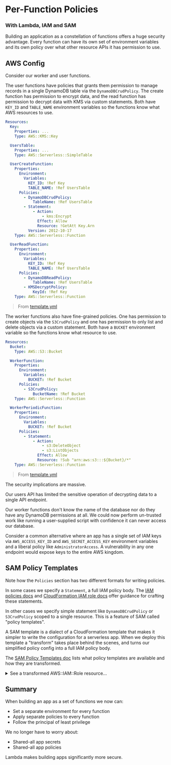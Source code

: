 # Per-Function Policies
### With Lambda, IAM and SAM

Building an application as a constellation of functions offers a huge security advantage. Every function can have its own set of environment variables and its own policy over what other resource APIs it has permission to use.

## AWS Config

Consider our worker and user functions.

The user functions have policies that grants them permission to manage records in a single DynamoDB table via the `DynamoDBCrudPolicy`. The create function has permission to encrypt data, and the read function has permission to decrypt data with KMS via custom statements. Both have `KEY_ID` and `TABLE_NAME` environment variables so the functions know what AWS resources to use.

```yaml
Resources:
  Key:
    Properties: ...
    Type: AWS::KMS::Key

  UsersTable:
    Properties: ...
    Type: AWS::Serverless::SimpleTable

  UserCreateFunction:
    Properties:
      Environment:
        Variables:
          KEY_ID: !Ref Key
          TABLE_NAME: !Ref UsersTable
      Policies:
        - DynamoDBCrudPolicy:
            TableName: !Ref UsersTable
        - Statement:
            - Action:
                - kms:Encrypt
              Effect: Allow
              Resource: !GetAtt Key.Arn
          Version: 2012-10-17
    Type: AWS::Serverless::Function

  UserReadFunction:
    Properties:
      Environment:
        Variables:
          KEY_ID: !Ref Key
          TABLE_NAME: !Ref UsersTable
      Policies:
        - DynamoDBReadPolicy:
            TableName: !Ref UsersTable
        - KMSDecryptPolicy:
            KeyId: !Ref Key
    Type: AWS::Serverless::Function
```
> From [template.yml](../template.yml)

The worker functions also have fine-grained policies. One has permission to create objects via the `S3CrudPolicy` and one has permission to only list and delete objects via a custom statement. Both have a `BUCKET` environment variable so the functions know what resource to use.

```yaml
Resources:
  Bucket:
    Type: AWS::S3::Bucket

  WorkerFunction:
    Properties:
      Environment:
        Variables:
          BUCKET: !Ref Bucket
      Policies:
        - S3CrudPolicy:
            BucketName: !Ref Bucket
    Type: AWS::Serverless::Function

  WorkerPeriodicFunction:
    Properties:
      Environment:
        Variables:
          BUCKET: !Ref Bucket
      Policies:
        - Statement:
            - Action:
                - s3:DeleteObject
                - s3:ListObjects
              Effect: Allow
              Resource: !Sub "arn:aws:s3:::${Bucket}/*"
    Type: AWS::Serverless::Function
```
> From [template.yml](../template.yml)

The security implications are massive.

Our users API has limited the sensitive operation of decrypting data to a single API endpoint.

Our worker functions don't know the name of the database nor do they have any DynamoDB permissions at all. We could now perform un-trusted work like running a user-supplied script with confidence it can never access our database.

Consider a common alternative where an app has a single set of IAM keys via `AWS_ACCESS_KEY_ID` and `AWS_SECRET_ACCESS_KEY` environment variables and a liberal policy like `AdministratorAccess`. A vulnerability in any one endpoint would expose keys to the entire AWS kingdom.

## SAM Policy Templates

Note how the `Policies` section has two different formats for writing policies.

In some cases we specify a `Statement`, a full IAM policy body. The [IAM policies docs](https://docs.aws.amazon.com/IAM/latest/UserGuide/reference_policies_elements_statement.html) and [CloudFormation IAM role docs](https://docs.aws.amazon.com/AWSCloudFormation/latest/UserGuide/aws-resource-iam-role.html) offer guidance for crafting these statements.

In other cases we specify simple statement like `DynamoDBCrudPolicy` or `S3CrudPolicy` scoped to a single resource. This is a feature of SAM called "policy templates".

A SAM template is a dialect of a CloudFormation template that makes it simpler to write the configuration for a serverless app. When we deploy this template a "transform" takes place behind the scenes, and turns our simplified policy config into a full IAM policy body.

The [SAM Policy Templates doc](https://github.com/awslabs/serverless-application-model/blob/master/docs/policy_templates.rst) lists what policy templates are available and how they are transformed.

<details>
<summary>See a transformed AWS::IAM::Role resource...</summary>
&nbsp;

```json
{
    "Resources": {
        "UserCreateFunctionRole": {
            "Type": "AWS::IAM::Role",
            "Properties": {
                "ManagedPolicyArns": [
                    "arn:aws:iam::aws:policy/service-role/AWSLambdaBasicExecutionRole",
                    "arn:aws:iam::aws:policy/AWSXrayWriteOnlyAccess"
                ],
                "Policies": [
                    {
                        "PolicyName": "UserCreateFunctionRolePolicy0",
                        "PolicyDocument": {
                            "Statement": [
                                {
                                    "Action": [
                                        "dynamodb:GetItem",
                                        "dynamodb:DeleteItem",
                                        "dynamodb:PutItem",
                                        "dynamodb:Scan",
                                        "dynamodb:Query",
                                        "dynamodb:UpdateItem",
                                        "dynamodb:BatchWriteItem",
                                        "dynamodb:BatchGetItem"
                                    ],
                                    "Resource": {
                                        "Fn::Sub": [
                                            "arn:${AWS::Partition}:dynamodb:${AWS::Region}:${AWS::AccountId}:table/${tableName}",
                                            {
                                                "tableName": {
                                                    "Ref": "UsersTable"
                                                }
                                            }
                                        ]
                                    },
                                    "Effect": "Allow"
                                }
                            ]
                        }
                    },
                    {
                        "PolicyName": "UserCreateFunctionRolePolicy2",
                        "PolicyDocument": {
                            "Version": "2012-10-17",
                            "Statement": [
                                {
                                    "Action": [
                                        "kms:Encrypt"
                                    ],
                                    "Resource": {
                                        "Fn::GetAtt": [
                                            "Key",
                                            "Arn"
                                        ]
                                    },
                                    "Effect": "Allow"
                                }
                            ]
                        }
                    }
                ],
                "AssumeRolePolicyDocument": {
                    "Version": "2012-10-17",
                    "Statement": [
                        {
                            "Action": [
                                "sts:AssumeRole"
                            ],
                            "Effect": "Allow",
                            "Principal": {
                                "Service": [
                                    "lambda.amazonaws.com"
                                ]
                            }
                        }
                    ]
                }
            }
        }
    }
}
```
</details>

## Summary

When building an app as a set of functions we now can:

- Set a separate environment for every function
- Apply separate policies to every function
- Follow the principal of least privilege

We no longer have to worry about:

- Shared-all app secrets
- Shared-all app policies

Lambda makes building apps significantly more secure.
